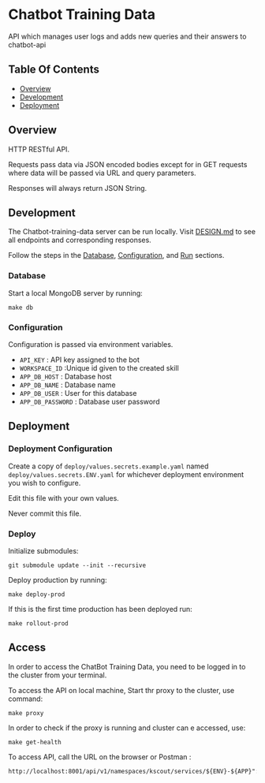 # Chatbot Training Data
API which manages user logs and adds new queries and their answers to chatbot-api


## Table Of Contents
- [Overview](#overview)
- [Development](#development)
- [Deployment](#deployment)

## Overview
HTTP RESTful API.

Requests pass data via JSON encoded bodies except for in GET requests where data will be passed via URL and query parameters.

Responses will always return JSON String.




## Development
The Chatbot-training-data server can be run locally. Visit [DESIGN.md](DESIGN.md) to see all endpoints and corresponding responses.

Follow the steps in the [Database](#database), [Configuration](#configuration),
and [Run](#run) sections.

### Database
Start a local MongoDB server by running:

```
make db

```

### Configuration


Configuration is passed via environment variables.
- `API_KEY` : API key assigned to the bot
- `WORKSPACE_ID` :Unique id given to the created skill
- `APP_DB_HOST` : Database host
- `APP_DB_NAME` : Database name
- `APP_DB_USER` : User for this database
- `APP_DB_PASSWORD` : Database user password


## Deployment
### Deployment Configuration
Create a copy of `deploy/values.secrets.example.yaml` named 
`deploy/values.secrets.ENV.yaml` for whichever deployment environment you wish
to configure.

Edit this file with your own values.

Never commit this file.

### Deploy
Initialize submodules:

```
git submodule update --init --recursive
```

Deploy production by running:

```
make deploy-prod
```

If this is the first time production has been deployed run:

```
make rollout-prod
```

## Access 

In order to access the ChatBot Training Data, you need to be logged in to the cluster from your terminal. 

To access the API on local machine, Start thr proxy to the cluster, use command:
```
make proxy
```

In order to check if the proxy is running and cluster can e accessed, use:
```
make get-health
```

To access API, call the URL on the browser or Postman :
```
http://localhost:8001/api/v1/namespaces/kscout/services/${ENV}-${APP}":http/proxy/<ENDPOINT>
``` 
